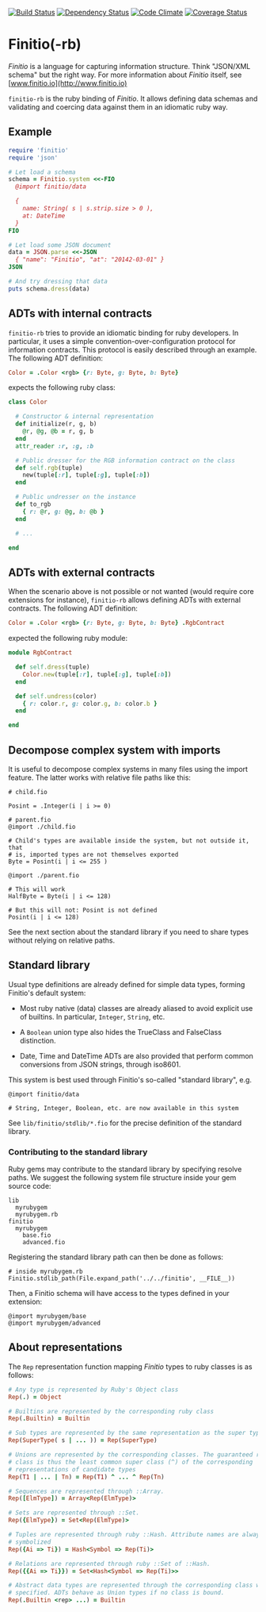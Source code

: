 [![Build Status](https://travis-ci.org/blambeau/finitio-rb.png)](https://travis-ci.org/blambeau/finitio-rb)
[![Dependency Status](https://gemnasium.com/blambeau/finitio-rb.png)](https://gemnasium.com/blambeau/finitio-rb)
[![Code Climate](https://codeclimate.com/github/blambeau/finitio-rb.png)](https://codeclimate.com/github/blambeau/finitio-rb)
[![Coverage Status](https://coveralls.io/repos/blambeau/finitio-rb/badge.png?branch=master)](https://coveralls.io/r/blambeau/finitio-rb)

# Finitio(-rb)

*Finitio* is a language for capturing information structure. Think "JSON/XML
schema" but the right way. For more information about *Finitio* itself, see
[www.finitio.io](http://www.finitio.io)

`finitio-rb` is the ruby binding of *Finitio*. It allows defining data schemas
and validating and coercing data against them in an idiomatic ruby way.

## Example

```ruby
require 'finitio'
require 'json'

# Let load a schema
schema = Finitio.system <<-FIO
  @import finitio/data

  {
    name: String( s | s.strip.size > 0 ),
    at: DateTime
  }
FIO

# Let load some JSON document
data = JSON.parse <<-JSON
  { "name": "Finitio", "at": "20142-03-01" }
JSON

# And try dressing that data
puts schema.dress(data)
```

## ADTs with internal contracts

`finitio-rb` tries to provide an idiomatic binding for ruby developers. In
particular, it uses a simple convention-over-configuration protocol for
information contracts. This protocol is easily described through an example.
The following ADT definition:

```ruby
Color = .Color <rgb> {r: Byte, g: Byte, b: Byte}
```

expects the following ruby class:

```ruby
class Color

  # Constructor & internal representation
  def initialize(r, g, b)
    @r, @g, @b = r, g, b
  end
  attr_reader :r, :g, :b

  # Public dresser for the RGB information contract on the class
  def self.rgb(tuple)
    new(tuple[:r], tuple[:g], tuple[:b])
  end

  # Public undresser on the instance
  def to_rgb
    { r: @r, g: @g, b: @b }
  end

  # ...

end
```

## ADTs with external contracts

When the scenario above is not possible or not wanted (would require core
extensions for instance), `finitio-rb` allows defining ADTs with external
contracts. The following ADT definition:

```ruby
Color = .Color <rgb> {r: Byte, g: Byte, b: Byte} .RgbContract
```

expected the following ruby module:

```ruby
module RgbContract

  def self.dress(tuple)
    Color.new(tuple[:r], tuple[:g], tuple[:b])
  end

  def self.undress(color)
    { r: color.r, g: color.g, b: color.b }
  end

end
```

## Decompose complex system with imports

It is useful to decompose complex systems in many files using the import
feature. The latter works with relative file paths like this:

```
# child.fio

Posint = .Integer(i | i >= 0)
```

```
# parent.fio
@import ./child.fio

# Child's types are available inside the system, but not outside it, that
# is, imported types are not themselves exported
Byte = Posint(i | i <= 255 )
```

```
@import ./parent.fio

# This will work
HalfByte = Byte(i | i <= 128)

# But this will not: Posint is not defined
Posint(i | i <= 128)
```

See the next section about the standard library if you need to share types
without relying on relative paths.

## Standard library

Usual type definitions are already defined for simple data types, forming
Finitio's default system:

* Most ruby native (data) classes are already aliased to avoid explicit use of
  builtins. In particular, `Integer`, `String`, etc.

* A `Boolean` union type also hides the TrueClass and FalseClass distinction.

* Date, Time and DateTime ADTs are also provided that perform common
  conversions from JSON strings, through iso8601.

This system is best used through Finitio's so-called "standard library", e.g.

```
@import finitio/data

# String, Integer, Boolean, etc. are now available in this system
```

See `lib/finitio/stdlib/*.fio` for the precise definition of the standard library.

### Contributing to the standard library

Ruby gems may contribute to the standard library by specifying resolve paths.
We suggest the following system file structure inside your gem source code:

```
lib
  myrubygem
  myrubygem.rb
finitio
  myrubygem
    base.fio
    advanced.fio
```

Registering the standard library path can then be done as follows:

```
# inside myrubygem.rb
Finitio.stdlib_path(File.expand_path('../../finitio', __FILE__))
```

Then, a Finitio schema will have access to the types defined in your extension:

```
@import myrubygem/base
@import myrubygem/advanced
```

## About representations

The `Rep` representation function mapping *Finitio* types to ruby classes is
as follows:

```ruby
# Any type is represented by Ruby's Object class
Rep(.) = Object

# Builtins are represented by the corresponding ruby class
Rep(.Builtin) = Builtin

# Sub types are represented by the same representation as the super type
Rep(SuperType( s | ... )) = Rep(SuperType)

# Unions are represented by the corresponding classes. The guaranteed result
# class is thus the least common super class (^) of the corresponding
# representations of candidate types
Rep(T1 | ... | Tn) = Rep(T1) ^ ... ^ Rep(Tn)

# Sequences are represented through ::Array.
Rep([ElmType]) = Array<Rep(ElmType)>

# Sets are represented through ::Set.
Rep({ElmType}) = Set<Rep(ElmType)>

# Tuples are represented through ruby ::Hash. Attribute names are always
# symbolized
Rep({Ai => Ti}) = Hash<Symbol => Rep(Ti)>

# Relations are represented through ruby ::Set of ::Hash.
Rep({{Ai => Ti}}) = Set<Hash<Symbol => Rep(Ti)>>

# Abstract data types are represented through the corresponding class when
# specified. ADTs behave as Union types if no class is bound.
Rep(.Builtin <rep> ...) = Builtin
```
